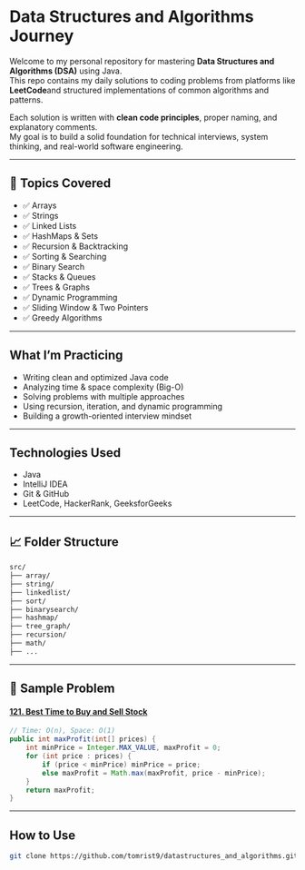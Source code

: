 #  Data Structures and Algorithms Journey 

Welcome to my personal repository for mastering **Data Structures and Algorithms (DSA)** using Java.  
This repo contains my daily solutions to coding problems from platforms like **LeetCode**and structured implementations of common algorithms and patterns.

Each solution is written with **clean code principles**, proper naming, and explanatory comments.  
My goal is to build a solid foundation for technical interviews, system thinking, and real-world software engineering.

---

## 📂 Topics Covered

- ✅ Arrays
- ✅ Strings
- ✅ Linked Lists
- ✅ HashMaps & Sets
- ✅ Recursion & Backtracking
- ✅ Sorting & Searching
- ✅ Binary Search
- ✅ Stacks & Queues
- ✅ Trees & Graphs
- ✅ Dynamic Programming
- ✅ Sliding Window & Two Pointers
- ✅ Greedy Algorithms

---

##  What I’m Practicing

- Writing clean and optimized Java code
- Analyzing time & space complexity (Big-O)
- Solving problems with multiple approaches
- Using recursion, iteration, and dynamic programming
- Building a growth-oriented interview mindset

---

##  Technologies Used

- Java
- IntelliJ IDEA
- Git & GitHub
- LeetCode, HackerRank, GeeksforGeeks

---

## 📈 Folder Structure

```bash
src/
├── array/
├── string/
├── linkedlist/
├── sort/
├── binarysearch/
├── hashmap/
├── tree_graph/
├── recursion/
├── math/
├── ...
```

---


## 🧪 Sample Problem

#### [121. Best Time to Buy and Sell Stock](https://leetcode.com/problems/best-time-to-buy-and-sell-stock/)

```java
// Time: O(n), Space: O(1)
public int maxProfit(int[] prices) {
    int minPrice = Integer.MAX_VALUE, maxProfit = 0;
    for (int price : prices) {
        if (price < minPrice) minPrice = price;
        else maxProfit = Math.max(maxProfit, price - minPrice);
    }
    return maxProfit;
}
```

---

##  How to Use

```bash
git clone https://github.com/tomrist9/datastructures_and_algorithms.git
```
